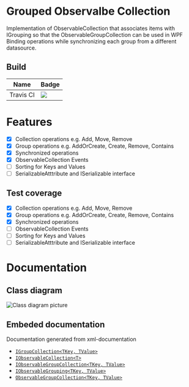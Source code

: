 # Grouped Observalbe Collection

Implementation of ObservableCollection that associates items with IGrouping so that the ObservableGroupCollection can be used in WPF Binding operations while synchronizing each group from a different datasource.

## Build
| Name | Badge |
| ------- | -------------------- |
| Travis CI | ![](https://travis-ci.com/ProphetLamb-Organistion/GroupedObservableCollection.svg?branch=master) |

# Features

- [x] Collection operations e.g. Add, Move, Remove
- [x] Group operations e.g. AddOrCreate, Create, Remove, Contains
- [x] Synchronized operations
- [x] ObservableCollection Events
- [ ] Sorting for Keys and Values
- [ ] SerializableAtttribute and ISerializable interface

## Test coverage

- [x] Collection operations e.g. Add, Move, Remove
- [x] Group operations e.g. AddOrCreate, Create, Remove, Contains
- [x] Synchronized operations
- [ ] ObservableCollection Events
- [ ] Sorting for Keys and Values
- [ ] SerializableAtttribute and ISerializable interface

# Documentation

## Class diagram

![Class diagram picture](https://i.imgur.com/SXMDB8W.png)

## Embeded documentation

Documentation generated from xml-documentation

- [`IGroupCollection<TKey, TValue>`](doc/IGroupCollection{TKey-TValue}.md)
- [`IObservableCollection<T>`](doc/IObservableCollection{T}.md)
- [`IObservableGroupCollection<TKey, TValue>`](doc/IObservableGroupCollection{TKey-TValue}.md)
- [`IObservableGrouping<TKey, TValue>`](doc/IObservableGrouping{TKey-TValue}.md)
- [`ObservableGroupCollection<TKey, TValue>`](doc/ObservableGroupCollection{TKey-TValue}.md)
